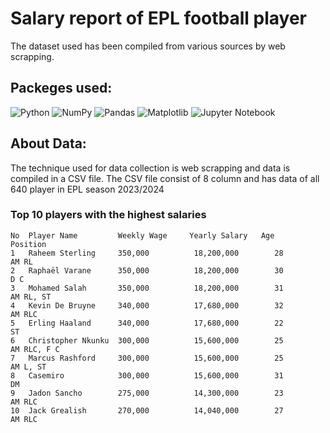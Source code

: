 # Salary report of EPL football player
The dataset used has been compiled from various sources by web scrapping.

## Packeges used:

 ![Python][python] ![NumPy][numpy-image] ![Pandas][Pandas-image] ![Matplotlib][Matplotlib-image]  ![Jupyter Notebook][ipython-image]
 
[python]: https://img.shields.io/badge/python-3670A0?style=for-the-badge&logo=python&logoColor=ffdd54
[numpy-image]: https://img.shields.io/badge/numpy-%23013243.svg?style=for-the-badge&logo=numpy&logoColor=white
[Pandas-image]: https://img.shields.io/badge/pandas-%23150458.svg?style=for-the-badge&logo=pandas&logoColor=white
[Matplotlib-image]: https://img.shields.io/badge/Matplotlib-%23ffffff.svg?style=for-the-badge&logo=Matplotlib&logoColor=black
[ipython-image]: https://img.shields.io/badge/jupyter-%23FA0F00.svg?style=for-the-badge&logo=jupyter&logoColor=white

## About Data:
The technique used for data collection is web scrapping and data is compiled in a CSV file. The CSV file consist of 8 column and has data of all 640 player in EPL season 2023/2024

### Top 10 players with the highest salaries
    No  Player Name         Weekly Wage     Yearly Salary   Age         Position
    1   Raheem Sterling     350,000          18,200,000        28          AM RL   
    2   Raphaël Varane      350,000          18,200,000        30          D C   
    3   Mohamed Salah       350,000          18,200,000        31          AM RL, ST   
    4   Kevin De Bruyne     340,000          17,680,000        32          AM RLC   
    5   Erling Haaland      340,000          17,680,000        22          ST   
    6   Christopher Nkunku  300,000          15,600,000        25          AM RLC, F C   
    7   Marcus Rashford     300,000          15,600,000        25          AM L, ST   
    8   Casemiro            300,000          15,600,000        31          DM   
    9   Jadon Sancho        275,000          14,300,000        23          AM RLC   
    10  Jack Grealish       270,000          14,040,000        27          AM RLC  
